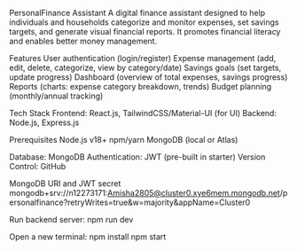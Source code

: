PersonalFinance Assistant
A digital finance assistant designed to help individuals and households categorize and monitor expenses, set savings targets, and generate visual financial reports. It promotes financial literacy and enables better money management.

Features
User authentication (login/register)
Expense management (add, edit, delete, categorize, view by category/date)
Savings goals (set targets, update progress)
Dashboard (overview of total expenses, savings progress)
Reports (charts: expense category breakdown, trends)
Budget planning (monthly/annual tracking)

Tech Stack
Frontend: React.js, TailwindCSS/Material-UI (for UI)
Backend: Node.js, Express.js

Prerequisites
Node.js v18+
npm/yarn
MongoDB (local or Atlas)

Database: MongoDB
Authentication: JWT (pre-built in starter)
Version Control: GitHub

MongoDB URI and JWT secret
mongodb+srv://n12273171:Amisha2805@cluster0.xye6mem.mongodb.net/personalfinance?retryWrites=true&w=majority&appName=Cluster0

Run backend server:
npm run dev

Open a new terminal:
npm install
npm start
